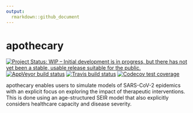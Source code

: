 ```yaml
---
output:
  rmarkdown::github_document
---
```


<!-- README.md is generated from README.Rmd. Please edit that file -->



# apothecary
<!-- badges: start -->
[![Project Status: WIP – Initial development is in progress, but there has not yet been a stable, usable release suitable for the public.](https://www.repostatus.org/badges/latest/wip.svg)](https://www.repostatus.org/#wip)
[![AppVeyor build status](https://ci.appveyor.com/api/projects/status/github/mrc-ide/squire?branch=master&svg=true)](https://ci.appveyor.com/project/cwhittaker1000/apothecary)
[![Travis build status](https://travis-ci.org/mrc-ide/apothecary.svg?branch=master)](https://travis-ci.org/mrc-ide/apothecary)
[![Codecov test coverage](https://codecov.io/gh/mrc-ide/apothecary/branch/master/graph/badge.svg)](https://codecov.io/gh/mrc-ide/apothecary?branch=master)
<!-- badges: end -->

apothecary enables users to simulate models of SARS-CoV-2 epidemics with an explicit focus on exploring the impact of therapeutic interventions. This is done using an age-structured SEIR model that also explicitly considers healthcare capacity and disease severity. 
